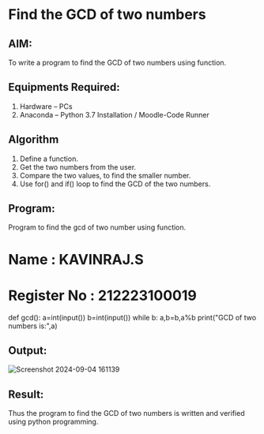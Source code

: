 # Find the GCD of two numbers

## AIM:
To write a program to find the GCD of two numbers using function.

## Equipments Required:
1. Hardware – PCs
2. Anaconda – Python 3.7 Installation / Moodle-Code Runner

## Algorithm
1. Define a function.
2. Get the two numbers from the user.
3. Compare the two values, to find the smaller number.
4. Use for() and if() loop to find the GCD of the two numbers.

## Program:
Program to find the gcd of two number using function.
# Name : KAVINRAJ.S
# Register No : 212223100019
def gcd():
 a=int(input())
 b=int(input())
 while b:
   a,b=b,a%b
 print("GCD of two numbers is:",a)


## Output:
![Screenshot 2024-09-04 161139](https://github.com/user-attachments/assets/a3663c02-495d-49d1-b889-66a000ca2b14)




## Result:
Thus the program to find the GCD of two numbers is written and verified using python programming.
